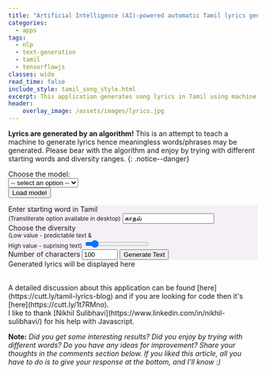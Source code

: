 ```yaml
---
title: "Artificial Intelligence (AI)-powered automatic Tamil lyrics generator"
categories:
  - apps
tags:
  - nlp
  - text-generation
  - tamil
  - tensorflowjs
classes: wide
read_time: false
include_style: tamil_song_style.html
excerpt: This application generates song lyrics in Tamil using machine learning model trained on 4142 Tamil songs.
header:
    overlay_image: /assets/images/lyrics.jpg
---
```


**Lyrics are generated by an algorithm!** This is an attempt to teach a machine to generate lyrics hence meaningless words/phrases may be generated.
Please bear with the algorithm and enjoy by trying with different starting words and diversity ranges.
{: .notice--danger}

<div class="row">
    <div class="column side">
        <label for="cars">Choose the model:</label>
    </div>
    <div class="column side">
        <select required id="modelChoice">
            <option hidden disabled selected value> -- select an option -- </option>
            <option value="allSongs" >All songs</option>
        </select>
    </div>
    <div class="column side">
        <button class="btn btn--info" id="loadModelButt">Load model</button>
    </div>
    <div class="column side"><p id="modelLoadingOutput"></p></div>
</div>
<div class="row" >
  <div class="column side" style="background-color:#f5f0f5">
    <div>
        Enter starting word in Tamil <br> <small class="subMessages">(Transliterate option available in desktop)</small> 
        <!--<small id="transliterationInfo">(Type in english and give a space)</small>-->
        <input type="text" id="startText" value="காதல் " required><small id="valError" class="errorMsg"></small>
    </div>
    <div>
        Choose the diversity <span id="diversityValue"></span> <br>
        <small class="subMessages">(Low value - predictable text & <br> High value - suprising text)</small>
        <input type="range" id="diversitySlider" class="form-control-range" min="0.1" max="1" step="0.1" value="0.2">
    </div>
    <label for="quantity">Number of characters</label>
    <input type="number" id="quantity" name="quantity" min="50" max="5000" value="100">
    <button class="btn btn--info" id="genTextBut">Generate Text</button>
  </div>
  <div class="column middle output" >
    <div class="outputHeader">Generated lyrics will be displayed here</div>
    <p id="output"> </p>
  </div>
</div>
<script src="https://cdn.jsdelivr.net/npm/@tensorflow/tfjs@1.5.2/dist/tf.min.js"></script>
<script src="/assets/models/fullsongs_model_working/char_idx_converter.js"></script>
<script type="text/javascript" src="https://www.google.com/jsapi"></script>
<script src="/assets/js/util.js"></script>
<script>
    try{
        // Load the Google Transliterate API
        google.load("elements", "1", {
            packages: "transliteration"
        });
        function onLoad() {
            var options = {
                sourceLanguage:
                google.elements.transliteration.LanguageCode.ENGLISH,
                destinationLanguage:
                [google.elements.transliteration.LanguageCode.TAMIL],
                transliterationEnabled: true
            };
            // Create an instance on TransliterationControl with the required
            // options.
            var control =
                new google.elements.transliteration.TransliterationControl(options);
                // Enable transliteration in the textbox with id
                // 'transliterateTextarea'.
                control.makeTransliteratable(['startText']);
        }
        google.setOnLoadCallback(onLoad);        
    }
    catch(err){
        console.log(err)
        var element = document.getElementById("transliterationInfo");
                    element.parentNode.removeChild(element);
    }
</script>
<script>
    document.addEventListener("DOMContentLoaded", function(){
        document.getElementById('genTextBut')
                			.addEventListener('click', generateLyrics);
        document.getElementById('loadModelButt')
                			.addEventListener('click', loadModel);        
    });
    var slider = document.getElementById("diversitySlider");
    var output = document.getElementById("diversityValue");
    output.innerHTML = slider.value;
    slider.oninput = function() {
      output.innerHTML = this.value;
    }
    function setStatusMessage(msg, id) {
        document.getElementById(id).innerHTML = "<small>"+msg+"</small>";
    }
    function sleep(milliseconds) {
        var start = Date.now();
        while ((Date.now() - start) < milliseconds);
    }
    
</script>

<br>
A detailed discussion about this application can be found [here](https://cutt.ly/tamil-lyrics-blog) and if you are looking for code then it's [here](https://cutt.ly/1t7RMno). 

<br>
I like to thank [Nikhil Sulibhavi](https://www.linkedin.com/in/nikhil-sulibhavi/) for his help with Javascript.


**Note:** *Did you get some interesting results? Did you enjoy by trying with different words? Do you have any ideas for improvement? Share your thoughts in the comments section below. If you liked this article, all you have to do is to give your response at the bottom, and I’ll know :)*